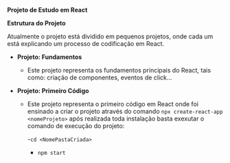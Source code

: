 **Projeto de Estudo em React**

**Estrutura do Projeto**

Atualmente o projeto está dividido em pequenos projetos, onde cada um está explicando um processo de codificação em React.

- **Projeto: Fundamentos**

  - Este projeto representa os fundamentos principais do React, tais como: criação de componentes, eventos de click...
 
- **Projeto: Primeiro Código**

  - Este projeto representa o primeiro código em React onde foi ensinado a criar o projeto através do comando `npx create-react-app <nomeProjeto>` após realizada toda instalação basta exexutar o comando de execução do projeto:

      -`cd <NomePastaCriada>`

      - `npm start`

